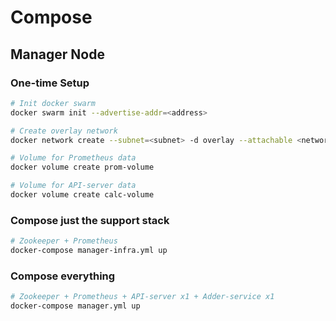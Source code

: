 # Compose
## Manager Node
### One-time Setup
```sh
# Init docker swarm
docker swarm init --advertise-addr=<address>

# Create overlay network
docker network create --subnet=<subnet> -d overlay --attachable <network>

# Volume for Prometheus data
docker volume create prom-volume

# Volume for API-server data
docker volume create calc-volume
```
### Compose just the support stack
```sh
# Zookeeper + Prometheus
docker-compose manager-infra.yml up
```

### Compose everything
```sh
# Zookeeper + Prometheus + API-server x1 + Adder-service x1
docker-compose manager.yml up
```